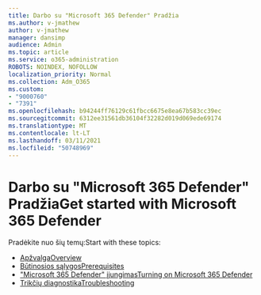 ```yaml
---
title: Darbo su "Microsoft 365 Defender" Pradžia
ms.author: v-jmathew
author: v-jmathew
manager: dansimp
audience: Admin
ms.topic: article
ms.service: o365-administration
ROBOTS: NOINDEX, NOFOLLOW
localization_priority: Normal
ms.collection: Adm_O365
ms.custom:
- "9000760"
- "7391"
ms.openlocfilehash: b94244ff76129c61fbcc6675e8ea67b583cc39ec
ms.sourcegitcommit: 6312ee31561db36104f32282d019d069ede69174
ms.translationtype: MT
ms.contentlocale: lt-LT
ms.lasthandoff: 03/11/2021
ms.locfileid: "50748969"
---
```

# <a name="get-started-with-microsoft-365-defender"></a><span data-ttu-id="73603-102">Darbo su "Microsoft 365 Defender" Pradžia</span><span class="sxs-lookup"><span data-stu-id="73603-102">Get started with Microsoft 365 Defender</span></span>

<span data-ttu-id="73603-103">Pradėkite nuo šių temų:</span><span class="sxs-lookup"><span data-stu-id="73603-103">Start with these topics:</span></span>

- [<span data-ttu-id="73603-104">Apžvalga</span><span class="sxs-lookup"><span data-stu-id="73603-104">Overview</span></span>](https://docs.microsoft.com/microsoft-365/security/mtp/microsoft-threat-protection)
- [<span data-ttu-id="73603-105">Būtinosios sąlygos</span><span class="sxs-lookup"><span data-stu-id="73603-105">Prerequisites</span></span>](https://docs.microsoft.com/microsoft-365/security/mtp/prerequisites)
- [<span data-ttu-id="73603-106">"Microsoft 365 Defender" įjungimas</span><span class="sxs-lookup"><span data-stu-id="73603-106">Turning on Microsoft 365 Defender</span></span>](https://docs.microsoft.com/microsoft-365/security/mtp/mtp-enable)
- [<span data-ttu-id="73603-107">Trikčių diagnostika</span><span class="sxs-lookup"><span data-stu-id="73603-107">Troubleshooting</span></span>](https://docs.microsoft.com/microsoft-365/security/mtp/troubleshoot)
